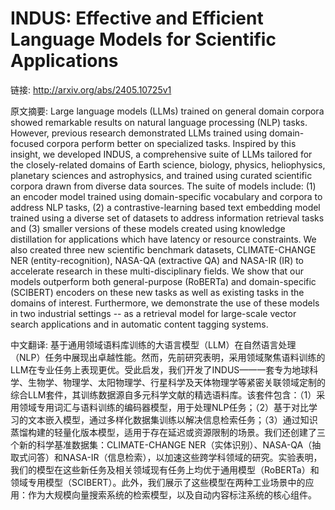 # INDUS: Effective and Efficient Language Models for Scientific Applications

链接: http://arxiv.org/abs/2405.10725v1

原文摘要:
Large language models (LLMs) trained on general domain corpora showed
remarkable results on natural language processing (NLP) tasks. However,
previous research demonstrated LLMs trained using domain-focused corpora
perform better on specialized tasks. Inspired by this insight, we developed
INDUS, a comprehensive suite of LLMs tailored for the closely-related domains
of Earth science, biology, physics, heliophysics, planetary sciences and
astrophysics, and trained using curated scientific corpora drawn from diverse
data sources. The suite of models include: (1) an encoder model trained using
domain-specific vocabulary and corpora to address NLP tasks, (2) a
contrastive-learning based text embedding model trained using a diverse set of
datasets to address information retrieval tasks and (3) smaller versions of
these models created using knowledge distillation for applications which have
latency or resource constraints. We also created three new scientific benchmark
datasets, CLIMATE-CHANGE NER (entity-recognition), NASA-QA (extractive QA) and
NASA-IR (IR) to accelerate research in these multi-disciplinary fields. We show
that our models outperform both general-purpose (RoBERTa) and domain-specific
(SCIBERT) encoders on these new tasks as well as existing tasks in the domains
of interest. Furthermore, we demonstrate the use of these models in two
industrial settings -- as a retrieval model for large-scale vector search
applications and in automatic content tagging systems.

中文翻译:
基于通用领域语料库训练的大语言模型（LLM）在自然语言处理（NLP）任务中展现出卓越性能。然而，先前研究表明，采用领域聚焦语料训练的LLM在专业任务上表现更优。受此启发，我们开发了INDUS——一套专为地球科学、生物学、物理学、太阳物理学、行星科学及天体物理学等紧密关联领域定制的综合LLM套件，其训练数据源自多元科学文献的精选语料库。该套件包含：（1）采用领域专用词汇与语料训练的编码器模型，用于处理NLP任务；（2）基于对比学习的文本嵌入模型，通过多样化数据集训练以解决信息检索任务；（3）通过知识蒸馏构建的轻量化版本模型，适用于存在延迟或资源限制的场景。我们还创建了三个新的科学基准数据集：CLIMATE-CHANGE NER（实体识别）、NASA-QA（抽取式问答）和NASA-IR（信息检索），以加速这些跨学科领域的研究。实验表明，我们的模型在这些新任务及相关领域现有任务上均优于通用模型（RoBERTa）和领域专用模型（SCIBERT）。此外，我们展示了这些模型在两种工业场景中的应用：作为大规模向量搜索系统的检索模型，以及自动内容标注系统的核心组件。
